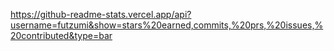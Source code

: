 https://github-readme-stats.vercel.app/api?username=futzumi&show=stars%20earned,commits,%20prs,%20issues,%20contributed&type=bar
